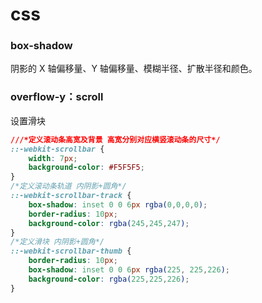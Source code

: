 # css

### box-shadow
阴影的 X 轴偏移量、Y 轴偏移量、模糊半径、扩散半径和颜色。

### overflow-y：scroll
设置滑块
```css
///*定义滚动条高宽及背景 高宽分别对应横竖滚动条的尺寸*/
::-webkit-scrollbar {
    width: 7px;
    background-color: #F5F5F5;
}
/*定义滚动条轨道 内阴影+圆角*/
::-webkit-scrollbar-track {
    box-shadow: inset 0 0 6px rgba(0,0,0,0);
    border-radius: 10px;
    background-color: rgba(245,245,247);
}
/*定义滑块 内阴影+圆角*/
::-webkit-scrollbar-thumb {
    border-radius: 10px;
    box-shadow: inset 0 0 6px rgba(225, 225,226);
    background-color: rgba(225,225,226);
}
```